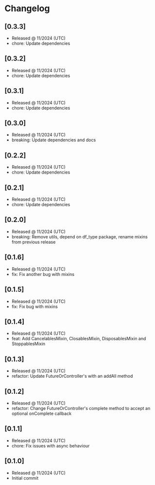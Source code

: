 # Changelog

## [0.3.3]

- Released @ 11/2024 (UTC)
- chore: Update dependencies

## [0.3.2]

- Released @ 11/2024 (UTC)
- chore: Update dependencies

## [0.3.1]

- Released @ 11/2024 (UTC)
- chore: Update dependencies

## [0.3.0]

- Released @ 11/2024 (UTC)
- breaking: Update dependencies and docs

## [0.2.2]

- Released @ 11/2024 (UTC)
- chore: Update dependencies

## [0.2.1]

- Released @ 11/2024 (UTC)
- chore: Update dependencies

## [0.2.0]

- Released @ 11/2024 (UTC)
- breaking: Remove utils, depend on df_type package, rename mixins from previous release

## [0.1.6]

- Released @ 11/2024 (UTC)
- fix: Fix another bug with mixins

## [0.1.5]

- Released @ 11/2024 (UTC)
- fix: Fix bug with mixins

## [0.1.4]

- Released @ 11/2024 (UTC)
- feat: Add CancelablesMixin, ClosablesMixin, DisposablesMixin and StoppablesMixin

## [0.1.3]

- Released @ 11/2024 (UTC)
- refactor: Update FutureOrController's with an addAll method

## [0.1.2]

- Released @ 11/2024 (UTC)
- refactor: Change FutureOrController's complete method to accept an optional onComplete callback

## [0.1.1]

- Released @ 11/2024 (UTC)
- chore: Fix issues with async behaviour

## [0.1.0]

- Released @ 11/2024 (UTC)
- Initial commit
